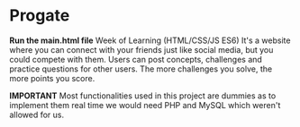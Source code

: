 # Progate
**Run the main.html file**
Week of Learning (HTML/CSS/JS ES6)
It's a website where you can connect with your friends just like social media, but you could compete with them. 
Users can post concepts, challenges and practice questions for other users. 
The more challenges you solve, the more points you score. 

**IMPORTANT**
Most functionalities used in this project are dummies as to implement them real time we would need PHP and MySQL which weren't allowed for us.
